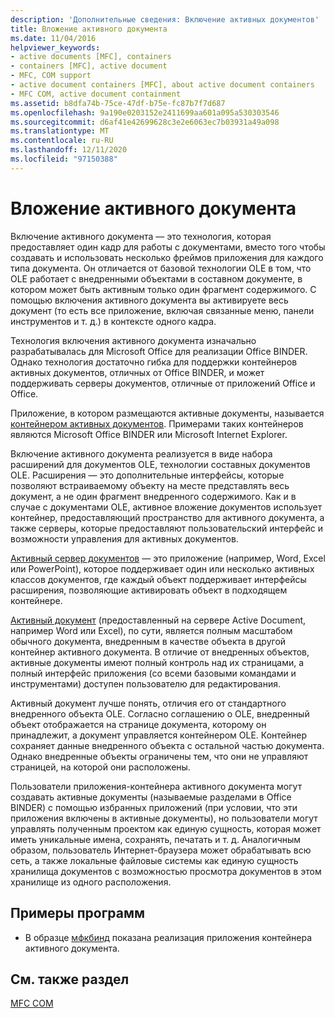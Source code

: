 ```yaml
---
description: 'Дополнительные сведения: Включение активных документов'
title: Вложение активного документа
ms.date: 11/04/2016
helpviewer_keywords:
- active documents [MFC], containers
- containers [MFC], active document
- MFC, COM support
- active document containers [MFC], about active document containers
- MFC COM, active document containment
ms.assetid: b8dfa74b-75ce-47df-b75e-fc87b7f7d687
ms.openlocfilehash: 9a190e0203152e2411699aa601a095a530303546
ms.sourcegitcommit: d6af41e42699628c3e2e6063ec7b03931a49a098
ms.translationtype: MT
ms.contentlocale: ru-RU
ms.lasthandoff: 12/11/2020
ms.locfileid: "97150388"
---
```

# <a name="active-document-containment"></a>Вложение активного документа

Включение активного документа — это технология, которая предоставляет один кадр для работы с документами, вместо того чтобы создавать и использовать несколько фреймов приложения для каждого типа документа. Он отличается от базовой технологии OLE в том, что OLE работает с внедренными объектами в составном документе, в котором может быть активным только один фрагмент содержимого. С помощью включения активного документа вы активируете весь документ (то есть все приложение, включая связанные меню, панели инструментов и т. д.) в контексте одного кадра.

Технология включения активного документа изначально разрабатывалась для Microsoft Office для реализации Office BINDER. Однако технология достаточно гибка для поддержки контейнеров активных документов, отличных от Office BINDER, и может поддерживать серверы документов, отличные от приложений Office и Office.

Приложение, в котором размещаются активные документы, называется [контейнером активных документов](active-document-containers.md). Примерами таких контейнеров являются Microsoft Office BINDER или Microsoft Internet Explorer.

Включение активного документа реализуется в виде набора расширений для документов OLE, технологии составных документов OLE. Расширения — это дополнительные интерфейсы, которые позволяют встраиваемому объекту на месте представлять весь документ, а не один фрагмент внедренного содержимого. Как и в случае с документами OLE, активное вложение документов использует контейнер, предоставляющий пространство для активного документа, а также серверы, которые предоставляют пользовательский интерфейс и возможности управления для активных документов.

[Активный сервер документов](active-document-servers.md) — это приложение (например, Word, Excel или PowerPoint), которое поддерживает один или несколько активных классов документов, где каждый объект поддерживает интерфейсы расширения, позволяющие активировать объект в подходящем контейнере.

[Активный документ](active-documents.md) (предоставленный на сервере Active Document, например Word или Excel), по сути, является полным масштабом обычного документа, внедренным в качестве объекта в другой контейнер активного документа. В отличие от внедренных объектов, активные документы имеют полный контроль над их страницами, а полный интерфейс приложения (со всеми базовыми командами и инструментами) доступен пользователю для редактирования.

Активный документ лучше понять, отличия его от стандартного внедренного объекта OLE. Согласно соглашению о OLE, внедренный объект отображается на странице документа, которому он принадлежит, а документ управляется контейнером OLE. Контейнер сохраняет данные внедренного объекта с остальной частью документа. Однако внедренные объекты ограничены тем, что они не управляют страницей, на которой они расположены.

Пользователи приложения-контейнера активного документа могут создавать активные документы (называемые разделами в Office BINDER) с помощью избранных приложений (при условии, что эти приложения включены в активные документы), но пользователи могут управлять полученным проектом как единую сущность, которая может иметь уникальные имена, сохранять, печатать и т. д. Аналогичным образом, пользователь Интернет-браузера может обрабатывать всю сеть, а также локальные файловые системы как единую сущность хранилища документов с возможностью просмотра документов в этом хранилище из одного расположения.

## <a name="sample-programs"></a>Примеры программ

- В образце [мфкбинд](../overview/visual-cpp-samples.md) показана реализация приложения контейнера активного документа.

## <a name="see-also"></a>См. также раздел

[MFC COM](mfc-com.md)
